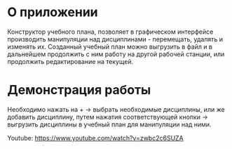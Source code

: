 # О приложении

Конструктор учебного плана, позволяет в графическом интерфейсе производить манипуляции над дисциплинами - перемещать, удалять и изменять их. Созданный учебный план можно выгрузить в файл и в дальнейшем продолжить с ним работу на другой рабочей станции, или продолжить редактирование на текущей. 

# Демонстрация работы

Необходимо нажать на + -> выбрать необходимые дисциплины, или же добавить дисциплину, путем нажатия соответствующей кнопки -> выгрузить дисциплины в учебный план для манипуляции над ними.

Youtube: https://www.youtube.com/watch?v=zwbc2c6SUZA
